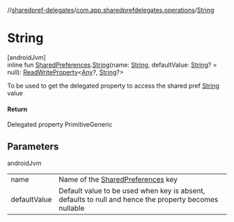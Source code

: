 //[sharedpref-delegates](../../index.md)/[com.app.sharedprefdelegates.operations](index.md)/[String](-string.md)

# String

[androidJvm]\
inline fun [SharedPreferences](https://developer.android.com/reference/kotlin/android/content/SharedPreferences.html).[String](-string.md)(name: [String](https://kotlinlang.org/api/latest/jvm/stdlib/kotlin/-string/index.html), defaultValue: [String](https://kotlinlang.org/api/latest/jvm/stdlib/kotlin/-string/index.html)? = null): [ReadWriteProperty](https://kotlinlang.org/api/latest/jvm/stdlib/kotlin.properties/-read-write-property/index.html)<[Any](https://kotlinlang.org/api/latest/jvm/stdlib/kotlin/-any/index.html)?, [String](https://kotlinlang.org/api/latest/jvm/stdlib/kotlin/-string/index.html)?>

To be used to get the delegated property to access the shared pref [String](https://kotlinlang.org/api/latest/jvm/stdlib/kotlin/-string/index.html) value

#### Return

Delegated property PrimitiveGeneric

## Parameters

androidJvm

| | |
|---|---|
| name | Name of the [SharedPreferences](https://developer.android.com/reference/kotlin/android/content/SharedPreferences.html) key |
| defaultValue | Default value to be used when key is absent, defaults to null and hence the property     becomes nullable |
